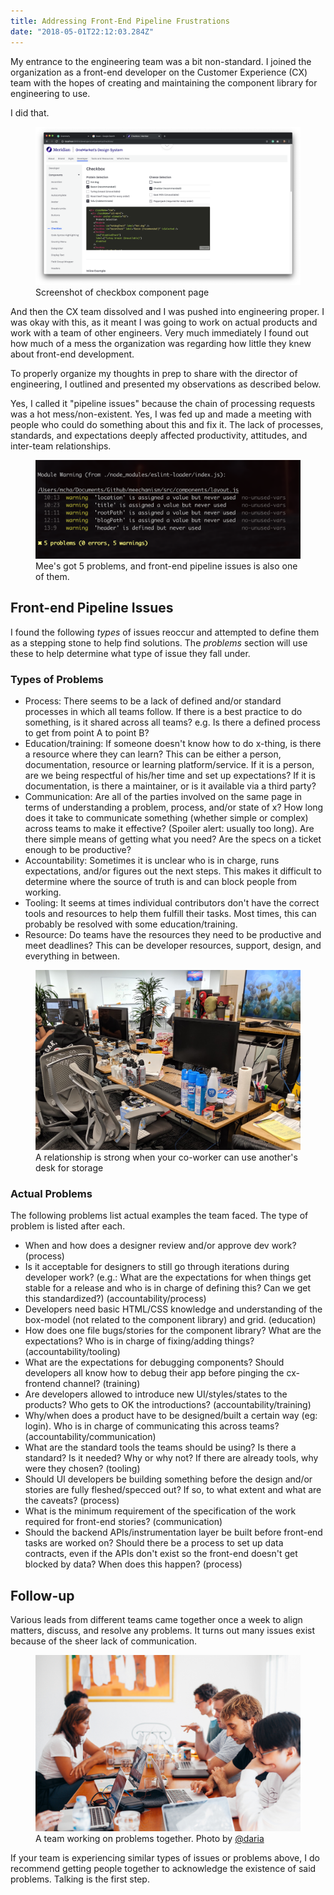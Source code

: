 ```yaml
---
title: Addressing Front-End Pipeline Frustrations
date: "2018-05-01T22:12:03.284Z"
---
```


My entrance to the engineering team was a bit non-standard. I joined the organization as a front-end developer on the Customer Experience (CX) team with the hopes of creating and maintaining the component library for engineering to use.

I did that.

<figure>
  <img src="./checkbox-component.png" alt="Checkbox Component page">
  <figcaption>Screenshot of checkbox component page</figcaption>
</figure>

And then the CX team dissolved and I was pushed into engineering proper. I was okay with this, as it meant I was going to work on actual products and work with a team of other engineers. Very much immediately I found out how much of a mess the organization was regarding how little they knew about front-end development.

To properly organize my thoughts in prep to share with the director of engineering, I outlined and presented my observations as described below.

Yes, I called it "pipeline issues" because the chain of processing requests was a hot mess/non-existent. Yes, I was fed up and made a meeting with people who could do something about this and fix it. The lack of processes, standards, and expectations deeply affected productivity, attitudes, and inter-team relationships.

<figure>
  <img src="./compile-warning.png" alt="Terminal compilation warnings">
  <figcaption>Mee's got 5 problems, and front-end pipeline issues is also one of them.</figcaption>
</figure>

## Front-end Pipeline Issues

I found the following _types_ of issues reoccur and attempted to define them as a stepping stone to help find solutions. The _problems_ section will use these to help determine what type of issue they fall under.

### Types of Problems

- Process: There seems to be a lack of defined and/or standard processes in which all teams follow. If there is a best practice to do something, is it shared across all teams? e.g. Is there a defined process to get from point A to point B?
- Education/training: If someone doesn't know how to do x-thing, is there a resource where they can learn? This can be either a person, documentation, resource or learning platform/service. If it is a person, are we being respectful of his/her time and set up expectations? If it is documentation, is there a maintainer, or is it available via a third party?
- Communication: Are all of the parties involved on the same page in terms of understanding a problem, process, and/or state of x? How long does it take to communicate something (whether simple or complex) across teams to make it effective? (Spoiler alert: usually too long). Are there simple means of getting what you need? Are the specs on a ticket enough to be productive?
- Accountability: Sometimes it is unclear who is in charge, runs expectations, and/or figures out the next steps. This makes it difficult to determine where the source of truth is and can block people from working.
- Tooling: It seems at times individual contributors don't have the correct tools and resources to help them fulfill their tasks. Most times, this can probably be resolved with some education/training.
- Resource: Do teams have the resources they need to be productive and meet deadlines? This can be developer resources, support, design, and everything in between.

<figure>
  <img src="./messy-desk.jpg" alt="Messy Desk">
  <figcaption>A relationship is strong when your co-worker can use another's desk for storage</figcaption>
</figure>

### Actual Problems

The following problems list actual examples the team faced. The type of problem is listed after each.

- When and how does a designer review and/or approve dev work? (process)
- Is it acceptable for designers to still go through iterations during developer work? (e.g.: What are the expectations for when things get stable for a release and who is in charge of defining this? Can we get this standardized?) (accountability/process)
- Developers need basic HTML/CSS knowledge and understanding of the box-model (not related to the component library) and grid. (education)
- How does one file bugs/stories for the component library? What are the expectations? Who is in charge of fixing/adding things? (accountability/tooling)
- What are the expectations for debugging components? Should developers all know how to debug their app before pinging the cx-frontend channel? (training)
- Are developers allowed to introduce new UI/styles/states to the products? Who gets to OK the introductions? (accountability/training)
- Why/when does a product have to be designed/built a certain way (eg: login). Who is in charge of communicating this across teams? (accountability/communication)
- What are the standard tools the teams should be using? Is there a standard? Is it needed? Why or why not? If there are already tools, why were they chosen? (tooling)
- Should UI developers be building something before the design and/or stories are fully fleshed/specced out? If so, to what extent and what are the caveats? (process)
- What is the minimum requirement of the specification of the work required for front-end stories? (communication)
- Should the backend APIs/instrumentation layer be built before front-end tasks are worked on? Should there be a process to set up data contracts, even if the APIs don't exist so the front-end doesn't get blocked by data? When does this happen? (process)

## Follow-up

Various leads from different teams came together once a week to align matters, discuss, and resolve any problems. It turns out many issues exist because of the sheer lack of communication.

<figure>
  <img src="./teamwork.jpg" alt="Group of people working on laptops">
  <figcaption>A team working on problems together. Photo by <a href="https://www.pexels.com/@daria">@daria</a></figcaption>
</figure>

If your team is experiencing similar types of issues or problems above, I do recommend getting people together to acknowledge the existence of said problems. Talking is the first step.
